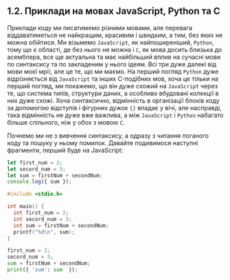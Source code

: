 ## 1.2. Приклади на мовах JavaScript, Python та C

Приклади коду ми писатимемо різними мовами, але перевага віддаватиметься не найкращим, красивим і швидким, а тим, без яких не можна обійтися. Ми візьмемо `JavaScript`, як найпоширеніший, `Python`, тому що є області, де без нього не можна і `C`, як мова досить близька до асемблера, все ще  актуальна та має найбільший вплив на сучасні мови по синтаксису та по закладеним у нього ідеям. Всі три дуже далекі від мови моєї мрії, але це те, що ми маємо. На перший погляд `Python` дуже відрізняється від `JavaScript` та інших C-подібних мов, хоча це тільки на перший погляд, ми покажемо, що він дуже схожий на `JavaScript` через те, що система типів, структури даних, а особливо вбудовані колекції в них дуже схожі. Хоча синтаксично, відмінність в організації блоків коду за допомогою відступів і фігурних дужок `{}` впадає у вічі, але насправді, така відмінність не дуже вже важлива, а між `JavaScript` і `Python` набагато більше спільного, ніж у обох з мовою `C`.

Почнемо ми не з вивчення синтаксису, а одразу з читання поганого коду та пошуку у ньому помилок. Давайте подивимося наступні фрагменти, перший буде на JavaScript:

```js
let first_num = 2;
let secord_num = 3;
let sum = firstNum + secondNum;
console.log({ sum });
```

```c
#include <stdio.h>

int main() {
  int first_num = 2;
  int secord_num = 3;
  int sum = firstNum + secondNum;
  printf("%d\n", sum);
}
```

```py
first_num = 2;
secord_num = 3;
sum = firstNum + secondNum;
print({ 'sum': sum  });
```

